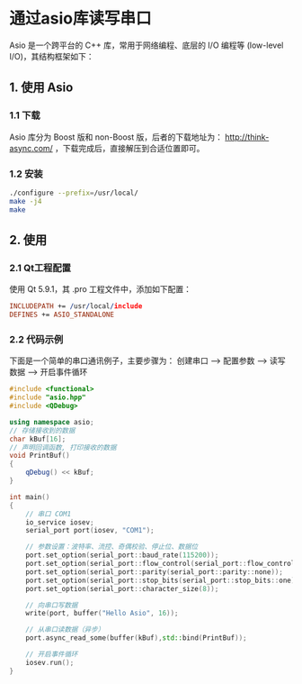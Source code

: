 # 通过asio库读写串口

Asio 是一个跨平台的 C++ 库，常用于网络编程、底层的 I/O 编程等 (low-level I/O)，其结构框架如下：

## 1. 使用 Asio

### 1.1 下载

Asio 库分为 Boost 版和 non-Boost 版，后者的下载地址为： http://think-async.com/ ，下载完成后，直接解压到合适位置即可。

### 1.2 安装

```bash
./configure --prefix=/usr/local/
make -j4
make
```

## 2. 使用

### 2.1 Qt工程配置

使用 Qt 5.9.1，其 .pro 工程文件中，添加如下配置：

```pro
INCLUDEPATH += /usr/local/include
DEFINES += ASIO_STANDALONE
```

### 2.2 代码示例

下面是一个简单的串口通讯例子，主要步骤为： 创建串口 --> 配置参数 --> 读写数据 --> 开启事件循环

```c++
#include <functional>
#include "asio.hpp"
#include <QDebug>

using namespace asio;
// 存储接收到的数据
char kBuf[16];
// 声明回调函数, 打印接收的数据
void PrintBuf()
{
    qDebug() << kBuf;
}

int main()
{
    // 串口 COM1
    io_service iosev;
    serial_port port(iosev, "COM1");

    // 参数设置：波特率、流控、奇偶校验、停止位、数据位
    port.set_option(serial_port::baud_rate(115200));
    port.set_option(serial_port::flow_control(serial_port::flow_control::none));
    port.set_option(serial_port::parity(serial_port::parity::none));
    port.set_option(serial_port::stop_bits(serial_port::stop_bits::one));
    port.set_option(serial_port::character_size(8));

    // 向串口写数据
    write(port, buffer("Hello Asio", 16));

    // 从串口读数据（异步）
    port.async_read_some(buffer(kBuf),std::bind(PrintBuf));

    // 开启事件循环
    iosev.run();
}
```
